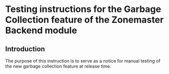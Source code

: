 # Testing instructions for the Garbage Collection feature of the Zonemaster Backend module

## Introduction
The purpose of this instruction is to serve as a notice for manual testing of the new garbage collection feature at release time.
